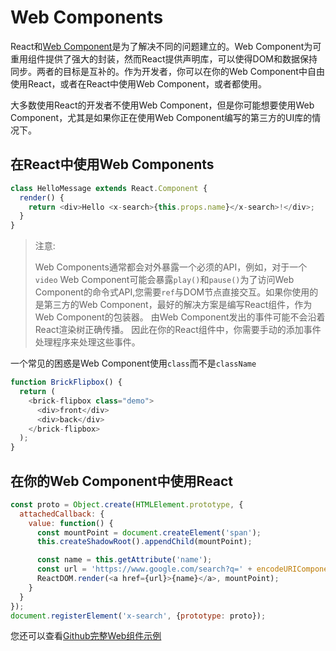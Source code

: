 # Web Components

React和[Web Component](https://developer.mozilla.org/en-US/docs/Web/Web_Components)是为了解决不同的问题建立的。Web Component为可重用组件提供了强大的封装，然而React提供声明库，可以使得DOM和数据保持同步。两者的目标是互补的。作为开发者，你可以在你的Web Component中自由使用React，或者在React中使用Web Component，或者都使用。

大多数使用React的开发者不使用Web Component，但是你可能想要使用Web Component，尤其是如果你正在使用Web Component编写的第三方的UI库的情况下。

## 在React中使用Web Components

```javascript
class HelloMessage extends React.Component {
  render() {
    return <div>Hello <x-search>{this.props.name}</x-search>!</div>;
  }
}
```

> 注意:
>
> Web Components通常都会对外暴露一个必须的API，例如，对于一个`video` Web Component可能会暴露`play()`和`pause()`为了访问Web Component的命令式API,您需要`ref`与DOM节点直接交互。如果你使用的是第三方的Web Component，最好的解决方案是编写React组件，作为Web Component的包装器。
> 由Web Component发出的事件可能不会沿着React渲染树正确传播。
> 因此在你的React组件中，你需要手动的添加事件处理程序来处理这些事件。

一个常见的困惑是Web Component使用`class`而不是`className`

```javascript
function BrickFlipbox() {
  return (
    <brick-flipbox class="demo">
      <div>front</div>
      <div>back</div>
    </brick-flipbox>
  );
}
```

## 在你的Web Component中使用React

```javascript
const proto = Object.create(HTMLElement.prototype, {
  attachedCallback: {
    value: function() {
      const mountPoint = document.createElement('span');
      this.createShadowRoot().appendChild(mountPoint);

      const name = this.getAttribute('name');
      const url = 'https://www.google.com/search?q=' + encodeURIComponent(name);
      ReactDOM.render(<a href={url}>{name}</a>, mountPoint);
    }
  }
});
document.registerElement('x-search', {prototype: proto});
```
您还可以查看[Github完整Web组件示例](https://github.com/facebook/react/tree/master/examples/webcomponents)
